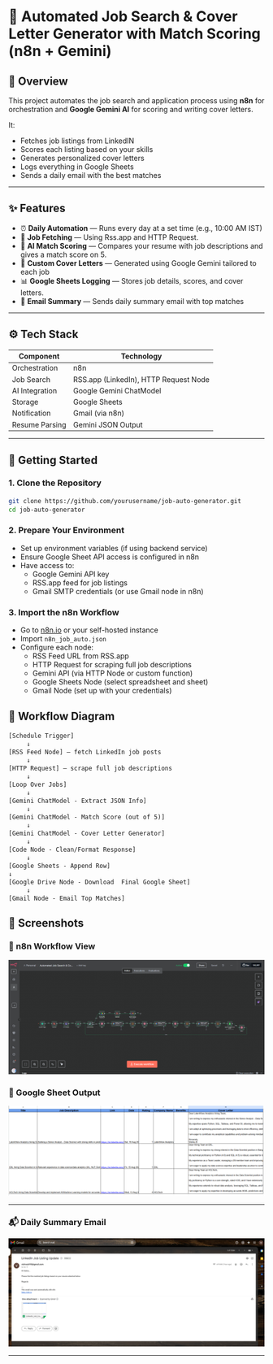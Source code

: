 # 💼 Automated Job Search & Cover Letter Generator with Match Scoring (n8n + Gemini)

## 📌 Overview

This project automates the job search and application process using **n8n** for orchestration and **Google Gemini AI** for scoring and writing cover letters.

It:
- Fetches job listings from LinkedIN
- Scores each listing based on your skills
- Generates personalized cover letters
- Logs everything in Google Sheets
- Sends a daily email with the best matches

---

## ✨ Features

- ⏰ **Daily Automation** — Runs every day at a set time (e.g., 10:00 AM IST)
- 🔎 **Job Fetching** — Using Rss.app and HTTP Request.
- 🧠 **AI Match Scoring** — Compares your resume with job descriptions and gives a match score on 5.
- 📝 **Custom Cover Letters** — Generated using Google Gemini tailored to each job
- 📊 **Google Sheets Logging** — Stores job details, scores, and cover letters.
- 📧 **Email Summary** — Sends daily summary email with top matches

---

## ⚙️ Tech Stack

| Component      | Technology                                      |
|----------------|--------------------------------------------------|
| Orchestration  | n8n                                              |
| Job Search     | RSS.app (LinkedIn), HTTP Request Node            |
| AI Integration | Google Gemini ChatModel                          |
| Storage        | Google Sheets                                    |
| Notification   | Gmail (via n8n)                                  |
| Resume Parsing | Gemini JSON Output                               |

---

## 🚀 Getting Started


### 1. Clone the Repository

```bash
git clone https://github.com/yourusername/job-auto-generator.git
cd job-auto-generator
```

### 2. Prepare Your Environment

- Set up environment variables (if using backend service)
- Ensure Google Sheet API access is configured in n8n
- Have access to:
  - Google Gemini API key
  - RSS.app feed for job listings
  - Gmail SMTP credentials (or use Gmail node in n8n)

### 3. Import the n8n Workflow

- Go to [n8n.io](https://n8n.io) or your self-hosted instance
- Import `n8n_job_auto.json`
- Configure each node:
  - RSS Feed URL from RSS.app
  - HTTP Request for scraping full job descriptions
  - Gemini API (via HTTP Node or custom function)
  - Google Sheets Node (select spreadsheet and sheet)
  - Gmail Node (set up with your credentials)

## 🔄 Workflow Diagram

```text
[Schedule Trigger]
     ↓
[RSS Feed Node] — fetch LinkedIn job posts
     ↓
[HTTP Request] — scrape full job descriptions
     ↓
[Loop Over Jobs]
     ↓
[Gemini ChatModel - Extract JSON Info]
     ↓
[Gemini ChatModel - Match Score (out of 5)]
     ↓
[Gemini ChatModel - Cover Letter Generator]
     ↓
[Code Node - Clean/Format Response]
     ↓
[Google Sheets - Append Row]
↓
[Google Drive Node - Download  Final Google Sheet]
     ↓
[Gmail Node - Email Top Matches]
```



## 📸 Screenshots

### 🔁 n8n Workflow View

![Workflow Screenshot](Workflow_n8n.png)


### 🧾 Google Sheet Output

![Google Sheet](Google_Sheet_Output_n8n.png)

---


### 📬 Daily Summary Email

![Email Summary](Email_Sample.png)

---






